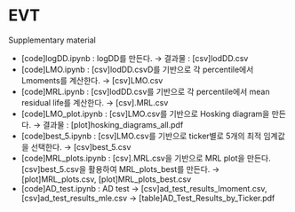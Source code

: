 # EVT
Supplementary material

- [code]logDD.ipynb : logDD를 만든다. &rarr; 결과물 : [csv]lodDD.csv
- [code]LMO.ipynb : [csv]lodDD.csvD를 기반으로 각 percentile에서 Lmoments를 계산한다. &rarr; [csv]LMO.csv
- [code]MRL.ipynb : [csv]lodDD.csv를 기반으로 각 percentile에서 mean residual life를 계산한다. &rarr; [csv].MRL.csv
- [code]LMO_plot.ipynb : [csv]LMO.csv를 기반으로 Hosking diagram을 만든다. &rarr; 결과물 : [plot]hosking_diagrams_all.pdf
- [code]best_5.ipynb : [csv]LMO.csv를 기반으로 ticker별로 5개의 최적 임계값을 선택한다. &rarr; [csv]best_5.csv
- [code]MRL_plots.ipynb : [csv].MRL.csv을 기반으로 MRL plot을 만든다. [csv]best_5.csv을 활용하여 MRL_plots_best를 만든다. &rarr; [plot]MRL_plots.csv, [plot]MRL_plots_best.csv
- [code]AD_test.ipynb : AD test &rarr; [csv]ad_test_results_lmoment.csv, [csv]ad_test_results_mle.csv &rarr; [table]AD_Test_Results_by_Ticker.pdf 
